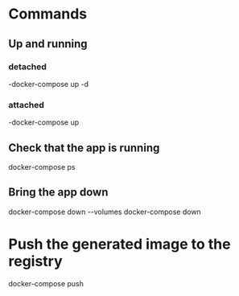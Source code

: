 # Commands
## Up and running
  ### detached
  -docker-compose up -d
  ### attached
  -docker-compose up 
## Check that the app is running 
docker-compose ps
## Bring the app down
docker-compose down --volumes
docker-compose down

# Push the generated image to the registry
docker-compose push
